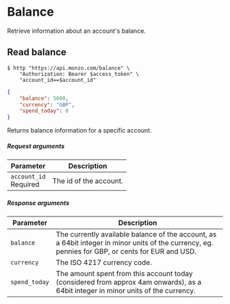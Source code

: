 # Balance

Retrieve information about an account's balance.

## Read balance

```shell
$ http "https://api.monzo.com/balance" \
    "Authorization: Bearer $access_token" \
    "account_id==$account_id"
```

```json
{
	"balance": 5000,
	"currency": "GBP",
	"spend_today": 0
}
```

Returns balance information for a specific account.

##### Request arguments

<span class="hide">Parameter</span> | <span class="hide">Description</span>
------------------------------------|--------------------------------------
`account_id`<br><span class="label notice">Required</span>|The id of the account.

##### Response arguments

<span class="hide">Parameter</span> | <span class="hide">Description</span>
------------------------------------|--------------------------------------
`balance`|The currently available balance of the account, as a 64bit integer in minor units of the currency, eg. pennies for GBP, or cents for EUR and USD.
`currency`|The ISO 4217 currency code.
`spend_today`|The amount spent from this account today (considered from approx 4am onwards), as a 64bit integer in minor units of the currency.
